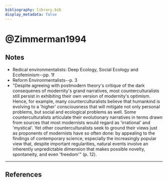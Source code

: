 ```yaml
---
bibliography: library.bib
display_metadata: false
---
```


# @Zimmerman1994

## Notes

* Redical environmentalists: Deep Ecology, Social Ecology and Ecofeminism--pp. 1f
* Reform Environmentalists--p. 3
* "Despite agreeing with postmodern theory's critique of the dark consequenes of modernity's grand narratives, most counterculturalists still persist in exhibiting their own version of modernity's optimism. Hence, for example, many counterculturalists believe that humankind is evolving to a 'higher' consciousness that will mitigate not only personal problems, but social and ecological problems as well. Some counterculturalists articulate their evolutionary narratives in terms drawn from sources that most modernists would regard as 'irrational' and 'mystical'. Yet other counterculturalists seek to ground their views just as proponents of modernists have so often done: by appealing to the findings of contemporary science, especially the increasingly popular view that, despite important regularities, natural events involve an inherently unpredictable dimension that makes possible novelty, spontaneity, and even 'freedom'" (p. 12).
 
---

## References